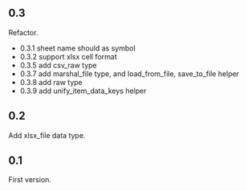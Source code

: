 ## 0.3

Refactor.

- 0.3.1 sheet name should as symbol
- 0.3.2 support xlsx cell format
- 0.3.5 add csv_raw type
- 0.3.7 add marshal_file type, and load_from_file, save_to_file helper
- 0.3.8 add raw type
- 0.3.9 add unify_item_data_keys helper

## 0.2

Add xlsx_file data type.

## 0.1

First version.

